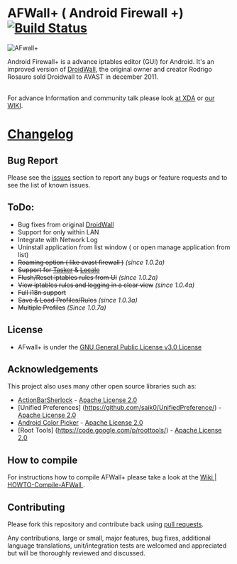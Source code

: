 AFWall+ ( Android Firewall +) [![Build Status](https://travis-ci.org/github/android.png)](https://travis-ci.org/github/afwall)
======

![AFwall+](http://s1.directupload.net/images/121120/zg3xi7w9.png)

Android Firewall+ is a advance iptables editor (GUI) for Android. It's an improved version of [DroidWall](http://code.google.com/p/droidwall), the original owner and creator Rodrigo Rosauro sold Droidwall to AVAST in december 2011.

<br>For advance Information and community talk please look [at XDA](http://forum.xda-developers.com/showthread.php?t=1957231) or [our WIKI](https://github.com/ukanth/afwall/wiki).

[Changelog](https://github.com/ukanth/afwall/blob/master/Changelog.md)
======

## Bug Report
Please see the [issues](https://github.com/ukanth/afwall/issues) section to
report any bugs or feature requests and to see the list of known issues.


## ToDo:
* Bug fixes from original [DroidWall](http://code.google.com/p/droidwall/)
* Support for only within LAN  
* Integrate with Network Log 
* Uninstall application from list window ( or open manage application from list)
* ~~Roaming option ( like avast firewall )~~ <i>(since 1.0.2a)</i>
* ~~Support for [Tasker](http://tasker.dinglisch.net/) & [Locale](http://www.twofortyfouram.com/)~~
* ~~Flush/Reset iptables rules from UI~~ <i>(since 1.0.2a)</i>
* ~~View iptables rules and logging in a clear view~~ <i>(since 1.0.4a)</i>
* ~~Full i18n support~~
* ~~Save & Load Profiles/Rules~~ <i>(since 1.0.3a)</i>
* ~~Multiple Profiles~~ <i> (Since 1.0.7a) </i>

## License

* AFwall+ is under the [GNU General Public License v3.0 License](https://www.gnu.org/licenses/gpl.html)
 

## Acknowledgements

This project also uses many other open source libraries such as:
* [ActionBarSherlock](https://github.com/JakeWharton/ActionBarSherlock) - [Apache License 2.0](http://www.apache.org/licenses/LICENSE-2.0)
* [Unified Preferences] (https://github.com/saik0/UnifiedPreference/) - [Apache License 2.0](http://www.apache.org/licenses/LICENSE-2.0)
* [Android Color Picker](https://github.com/attenzione/android-ColorPickerPreference) - [Apache License 2.0](http://www.apache.org/licenses/LICENSE-2.0)
* [Root Tools] (https://code.google.com/p/roottools/) - [Apache License 2.0](http://www.apache.org/licenses/LICENSE-2.0)


## How to compile
For instructions how to compile AFWall+ please take a look at the [Wiki | HOWTO-Compile-AFWall ](https://github.com/ukanth/afwall/wiki/HOWTO-Compile-AFWall).

## Contributing

Please fork this repository and contribute back using
[pull requests](https://github.com/ukanth/afwall/pulls).

Any contributions, large or small, major features, bug fixes, additional
language translations, unit/integration tests are welcomed and appreciated
but will be thoroughly reviewed and discussed.